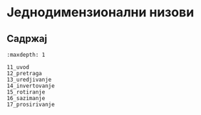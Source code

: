 # Једнодимензионални низови

## Садржај

```{toctree}
:maxdepth: 1

11_uvod
12_pretraga
13_uredjivanje
14_invertovanje
15_rotiranje
16_sazimanje
17_prosirivanje
```
